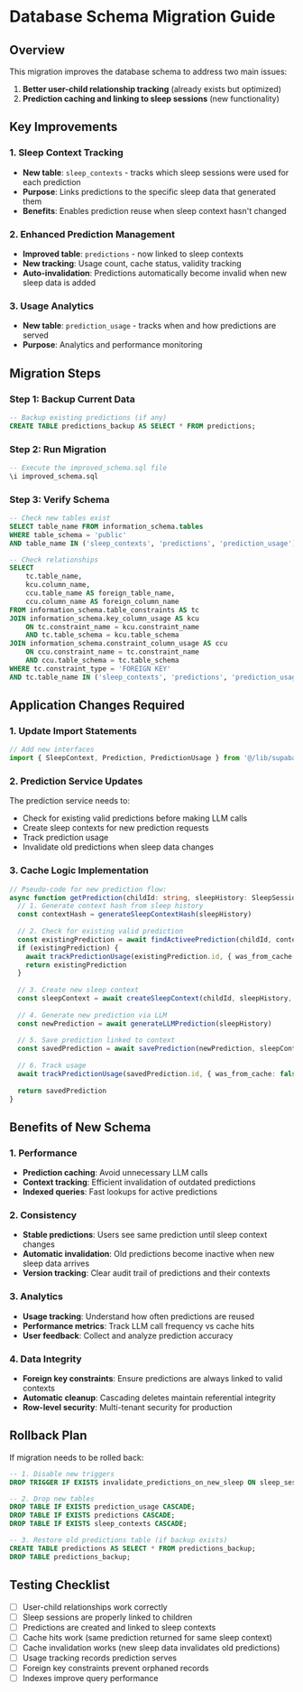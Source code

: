 # Database Schema Migration Guide

## Overview
This migration improves the database schema to address two main issues:
1. **Better user-child relationship tracking** (already exists but optimized)
2. **Prediction caching and linking to sleep sessions** (new functionality)

## Key Improvements

### 1. Sleep Context Tracking
- **New table**: `sleep_contexts` - tracks which sleep sessions were used for each prediction
- **Purpose**: Links predictions to the specific sleep data that generated them
- **Benefits**: Enables prediction reuse when sleep context hasn't changed

### 2. Enhanced Prediction Management
- **Improved table**: `predictions` - now linked to sleep contexts
- **New tracking**: Usage count, cache status, validity tracking
- **Auto-invalidation**: Predictions automatically become invalid when new sleep data is added

### 3. Usage Analytics
- **New table**: `prediction_usage` - tracks when and how predictions are served
- **Purpose**: Analytics and performance monitoring

## Migration Steps

### Step 1: Backup Current Data
```sql
-- Backup existing predictions (if any)
CREATE TABLE predictions_backup AS SELECT * FROM predictions;
```

### Step 2: Run Migration
```sql
-- Execute the improved_schema.sql file
\i improved_schema.sql
```

### Step 3: Verify Schema
```sql
-- Check new tables exist
SELECT table_name FROM information_schema.tables 
WHERE table_schema = 'public' 
AND table_name IN ('sleep_contexts', 'predictions', 'prediction_usage');

-- Check relationships
SELECT 
    tc.table_name, 
    kcu.column_name, 
    ccu.table_name AS foreign_table_name,
    ccu.column_name AS foreign_column_name 
FROM information_schema.table_constraints AS tc 
JOIN information_schema.key_column_usage AS kcu
    ON tc.constraint_name = kcu.constraint_name
    AND tc.table_schema = kcu.table_schema
JOIN information_schema.constraint_column_usage AS ccu
    ON ccu.constraint_name = tc.constraint_name
    AND ccu.table_schema = tc.table_schema
WHERE tc.constraint_type = 'FOREIGN KEY' 
AND tc.table_name IN ('sleep_contexts', 'predictions', 'prediction_usage');
```

## Application Changes Required

### 1. Update Import Statements
```typescript
// Add new interfaces
import { SleepContext, Prediction, PredictionUsage } from '@/lib/supabase'
```

### 2. Prediction Service Updates
The prediction service needs to:
- Check for existing valid predictions before making LLM calls
- Create sleep contexts for new prediction requests
- Track prediction usage
- Invalidate old predictions when sleep data changes

### 3. Cache Logic Implementation
```typescript
// Pseudo-code for new prediction flow:
async function getPrediction(childId: string, sleepHistory: SleepSession[]) {
  // 1. Generate context hash from sleep history
  const contextHash = generateSleepContextHash(sleepHistory)
  
  // 2. Check for existing valid prediction
  const existingPrediction = await findActiveePrediction(childId, contextHash)
  if (existingPrediction) {
    await trackPredictionUsage(existingPrediction.id, { was_from_cache: true })
    return existingPrediction
  }
  
  // 3. Create new sleep context
  const sleepContext = await createSleepContext(childId, sleepHistory, contextHash)
  
  // 4. Generate new prediction via LLM
  const newPrediction = await generateLLMPrediction(sleepHistory)
  
  // 5. Save prediction linked to context
  const savedPrediction = await savePrediction(newPrediction, sleepContext.id)
  
  // 6. Track usage
  await trackPredictionUsage(savedPrediction.id, { was_from_cache: false })
  
  return savedPrediction
}
```

## Benefits of New Schema

### 1. Performance
- **Prediction caching**: Avoid unnecessary LLM calls
- **Context tracking**: Efficient invalidation of outdated predictions
- **Indexed queries**: Fast lookups for active predictions

### 2. Consistency
- **Stable predictions**: Users see same prediction until sleep context changes
- **Automatic invalidation**: Old predictions become inactive when new sleep data arrives
- **Version tracking**: Clear audit trail of predictions and their contexts

### 3. Analytics
- **Usage tracking**: Understand how often predictions are reused
- **Performance metrics**: Track LLM call frequency vs cache hits
- **User feedback**: Collect and analyze prediction accuracy

### 4. Data Integrity
- **Foreign key constraints**: Ensure predictions are always linked to valid contexts
- **Automatic cleanup**: Cascading deletes maintain referential integrity
- **Row-level security**: Multi-tenant security for production

## Rollback Plan

If migration needs to be rolled back:

```sql
-- 1. Disable new triggers
DROP TRIGGER IF EXISTS invalidate_predictions_on_new_sleep ON sleep_sessions;

-- 2. Drop new tables
DROP TABLE IF EXISTS prediction_usage CASCADE;
DROP TABLE IF EXISTS predictions CASCADE;
DROP TABLE IF EXISTS sleep_contexts CASCADE;

-- 3. Restore old predictions table (if backup exists)
CREATE TABLE predictions AS SELECT * FROM predictions_backup;
DROP TABLE predictions_backup;
```

## Testing Checklist

- [ ] User-child relationships work correctly
- [ ] Sleep sessions are properly linked to children
- [ ] Predictions are created and linked to sleep contexts
- [ ] Cache hits work (same prediction returned for same sleep context)
- [ ] Cache invalidation works (new sleep data invalidates old predictions)
- [ ] Usage tracking records prediction serves
- [ ] Foreign key constraints prevent orphaned records
- [ ] Indexes improve query performance
